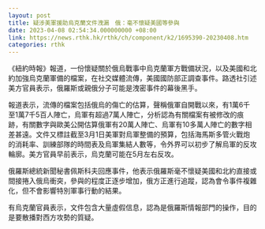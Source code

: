 ```yaml
---
layout: post
title: 疑涉美軍援助烏克蘭文件洩漏　俄：毫不懷疑美國等參與
date: 2023-04-08 02:54:34.000000000 +08:00
link: https://news.rthk.hk/rthk/ch/component/k2/1695390-20230408.htm
categories: rthk
---
```


《紐約時報》報道，一份懷疑關於俄烏戰事中烏克蘭軍方戰備狀況，以及美國和北約加強烏克蘭軍備的檔案，在社交媒體流傳，美國國防部正調查事件。路透社引述美方官員表示，俄羅斯或親俄分子可能是洩密事件的幕後黑手。

報道表示，流傳的檔案包括俄烏的傷亡的估算，聲稱俄軍自開戰以來，有1萬6千至1萬7千5百人陣亡，烏軍有超過7萬人陣亡，分析認為有關檔案有被修改的痕跡，有關數字與歐美公開估算俄軍有20萬人陣亡、烏軍有10多萬人陣亡的數字相差甚遠。文件又標註截至3月1日美軍對烏軍整備的預算，包括海馬斯多管火戰炮的消耗率、訓練部隊的時間表及烏軍集結人數等，令外界可以初步了解烏軍的反攻輪廓。美方官員早前表示，烏克蘭可能在5月左右反攻。

俄羅斯總統新聞秘書佩斯科夫回應事件，他表示俄羅斯毫不懷疑美國和北約直接或間接捲入俄烏衝突，參與的程度正逐步增加，俄方正進行追蹤，認為會令事件複雜化，但不會影響特別軍事行動的結果。

有烏克蘭官員表示，文件包含大量虛假信息，認為是俄羅斯情報部門的操作，目的是要散播對西方攻勢的質疑。
